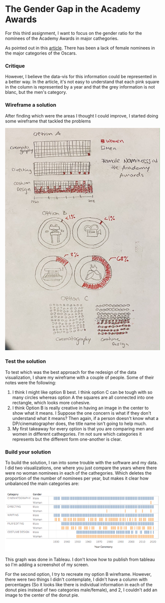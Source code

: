 
# The Gender Gap in the Academy Awards

For this third assignment, I want to focus on the gender ratio for the nominees of the Academy Awards in major cathegories.

As pointed out in this [article](https://www.glamour.com/story/this-chart-breaks-down-the-lack-of-female-nominees-at-the-oscars-in-key-categories-since-1928). There has been a lack of female nominees in the major categories of the Oscars.

### Critique

However, I believe the data-vis for this information could be represented in a better way. In the article, it's not easy to understand that each pink square in the column is represented by a year and that the grey information is not blanc, but the men's category.

### Wireframe a solution

After finding which were the areas I thought I could improve, I started doing some wireframe that tackled the problems

![Picture](IMG_0142.JPG)

### Test the solution

To test which was the best approach for the redesign of the data visualization, I share my wireframe with a couple of people. Some of their notes were the following:
1. I think I might like option B best. I think option C can be tough with so many circles whereas option A the squares are all connected into one rectangle, which looks more cohesive.
2. I think Option B is really creative in having an image in the center to show what it means. I Suppose the one concern is what if they don't understand what it means? Then again, if a person doesn't know what a DP/cinematographer does, the title name isn't going to help much.
3. My first takeaway for every option is that you are comparing men and women in different cathegories. I'm not sure which categories it represents but the different form one-another is clear.

### Build your solution

To build the solution, I ran into some trouble with the software and my data. I did two visualizations, one where you just compare the years where there were no woman nominees in each of the cathegories. Which deletes the proportion of the number of nominees per year, but makes it clear how unbalanced the main categories are:

![Picture](Tableau.png)

This graph was done in Tableau. I don't know how to publish from tableau so I'm adding a screenshot of my screen.

For the second option, I try to recreate my option B wireframe. However, there were two things I didn't contemplate, I didn't have a column with percentages (So it looks like there is individual information in each of the donut pies instead of two categories male/female), and 2, I couldn't add an image to the center of the donut pie.





